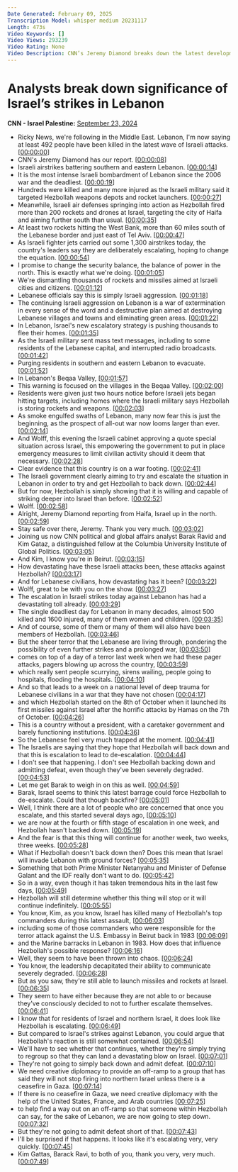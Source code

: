 ```yaml
---
Date Generated: February 09, 2025
Transcription Model: whisper medium 20231117
Length: 473s
Video Keywords: []
Video Views: 293239
Video Rating: None
Video Description: CNN’s Jeremy Diamond breaks down the latest developments in Lebanon, which saw its deadliest day of Israeli strikes since 2006. CNN’s Wolf Blitzer discusses with global affairs experts. #CNN #News
---
```


# Analysts break down significance of Israel’s strikes in Lebanon
**CNN - Israel Palestine:** [September 23, 2024](https://www.youtube.com/watch?v=pFXV7Tkc5pM)
*  Ricky News, we're following in the Middle East. Lebanon, I'm now saying at least 492 people have been killed in the latest wave of Israeli attacks. [[00:00:00](https://www.youtube.com/watch?v=pFXV7Tkc5pM&t=0.0s)]
*  CNN's Jeremy Diamond has our report. [[00:00:08](https://www.youtube.com/watch?v=pFXV7Tkc5pM&t=8.0s)]
*  Israeli airstrikes battering southern and eastern Lebanon. [[00:00:14](https://www.youtube.com/watch?v=pFXV7Tkc5pM&t=14.0s)]
*  It is the most intense Israeli bombardment of Lebanon since the 2006 war and the deadliest. [[00:00:19](https://www.youtube.com/watch?v=pFXV7Tkc5pM&t=19.0s)]
*  Hundreds were killed and many more injured as the Israeli military said it targeted Hezbollah weapons depots and rocket launchers. [[00:00:27](https://www.youtube.com/watch?v=pFXV7Tkc5pM&t=27.0s)]
*  Meanwhile, Israeli air defenses springing into action as Hezbollah fired more than 200 rockets and drones at Israel, targeting the city of Haifa and aiming further south than usual. [[00:00:35](https://www.youtube.com/watch?v=pFXV7Tkc5pM&t=35.0s)]
*  At least two rockets hitting the West Bank, more than 60 miles south of the Lebanese border and just east of Tel Aviv. [[00:00:47](https://www.youtube.com/watch?v=pFXV7Tkc5pM&t=47.0s)]
*  As Israeli fighter jets carried out some 1,300 airstrikes today, the country's leaders say they are deliberately escalating, hoping to change the equation. [[00:00:54](https://www.youtube.com/watch?v=pFXV7Tkc5pM&t=54.0s)]
*  I promise to change the security balance, the balance of power in the north. This is exactly what we're doing. [[00:01:05](https://www.youtube.com/watch?v=pFXV7Tkc5pM&t=65.0s)]
*  We're dismantling thousands of rockets and missiles aimed at Israeli cities and citizens. [[00:01:12](https://www.youtube.com/watch?v=pFXV7Tkc5pM&t=72.0s)]
*  Lebanese officials say this is simply Israeli aggression. [[00:01:18](https://www.youtube.com/watch?v=pFXV7Tkc5pM&t=78.0s)]
*  The continuing Israeli aggression on Lebanon is a war of extermination in every sense of the word and a destructive plan aimed at destroying Lebanese villages and towns and eliminating green areas. [[00:01:22](https://www.youtube.com/watch?v=pFXV7Tkc5pM&t=82.0s)]
*  In Lebanon, Israel's new escalatory strategy is pushing thousands to flee their homes. [[00:01:35](https://www.youtube.com/watch?v=pFXV7Tkc5pM&t=95.0s)]
*  As the Israeli military sent mass text messages, including to some residents of the Lebanese capital, and interrupted radio broadcasts. [[00:01:42](https://www.youtube.com/watch?v=pFXV7Tkc5pM&t=102.0s)]
*  Purging residents in southern and eastern Lebanon to evacuate. [[00:01:52](https://www.youtube.com/watch?v=pFXV7Tkc5pM&t=112.0s)]
*  In Lebanon's Beqaa Valley, [[00:01:57](https://www.youtube.com/watch?v=pFXV7Tkc5pM&t=117.0s)]
*  This warning is focused on the villages in the Beqaa Valley. [[00:02:00](https://www.youtube.com/watch?v=pFXV7Tkc5pM&t=120.0s)]
*  Residents were given just two hours notice before Israeli jets began hitting targets, including homes where the Israeli military says Hezbollah is storing rockets and weapons. [[00:02:03](https://www.youtube.com/watch?v=pFXV7Tkc5pM&t=123.0s)]
*  As smoke engulfed swaths of Lebanon, many now fear this is just the beginning, as the prospect of all-out war now looms larger than ever. [[00:02:14](https://www.youtube.com/watch?v=pFXV7Tkc5pM&t=134.0s)]
*  And Wolff, this evening the Israeli cabinet approving a quote special situation across Israel, this empowering the government to put in place emergency measures to limit civilian activity should it deem that necessary. [[00:02:28](https://www.youtube.com/watch?v=pFXV7Tkc5pM&t=148.0s)]
*  Clear evidence that this country is on a war footing. [[00:02:41](https://www.youtube.com/watch?v=pFXV7Tkc5pM&t=161.0s)]
*  The Israeli government clearly aiming to try and escalate the situation in Lebanon in order to try and get Hezbollah to back down. [[00:02:44](https://www.youtube.com/watch?v=pFXV7Tkc5pM&t=164.0s)]
*  But for now, Hezbollah is simply showing that it is willing and capable of striking deeper into Israel than before. [[00:02:52](https://www.youtube.com/watch?v=pFXV7Tkc5pM&t=172.0s)]
*  Wolff. [[00:02:58](https://www.youtube.com/watch?v=pFXV7Tkc5pM&t=178.0s)]
*  Alright, Jeremy Diamond reporting from Haifa, Israel up in the north. [[00:02:59](https://www.youtube.com/watch?v=pFXV7Tkc5pM&t=179.0s)]
*  Stay safe over there, Jeremy. Thank you very much. [[00:03:02](https://www.youtube.com/watch?v=pFXV7Tkc5pM&t=182.0s)]
*  Joining us now CNN political and global affairs analyst Barak Ravid and Kim Gataz, a distinguished fellow at the Columbia University Institute of Global Politics. [[00:03:05](https://www.youtube.com/watch?v=pFXV7Tkc5pM&t=185.0s)]
*  And Kim, I know you're in Beirut. [[00:03:15](https://www.youtube.com/watch?v=pFXV7Tkc5pM&t=195.0s)]
*  How devastating have these Israeli attacks been, these attacks against Hezbollah? [[00:03:17](https://www.youtube.com/watch?v=pFXV7Tkc5pM&t=197.0s)]
*  And for Lebanese civilians, how devastating has it been? [[00:03:22](https://www.youtube.com/watch?v=pFXV7Tkc5pM&t=202.0s)]
*  Wolff, great to be with you on the show. [[00:03:27](https://www.youtube.com/watch?v=pFXV7Tkc5pM&t=207.0s)]
*  The escalation in Israeli strikes today against Lebanon has had a devastating toll already. [[00:03:29](https://www.youtube.com/watch?v=pFXV7Tkc5pM&t=209.0s)]
*  The single deadliest day for Lebanon in many decades, almost 500 killed and 1600 injured, many of them women and children. [[00:03:35](https://www.youtube.com/watch?v=pFXV7Tkc5pM&t=215.0s)]
*  And of course, some of them or many of them will also have been members of Hezbollah. [[00:03:46](https://www.youtube.com/watch?v=pFXV7Tkc5pM&t=226.0s)]
*  But the sheer terror that the Lebanese are living through, pondering the possibility of even further strikes and a prolonged war, [[00:03:50](https://www.youtube.com/watch?v=pFXV7Tkc5pM&t=230.0s)]
*  comes on top of a day of a terror last week when we had these pager attacks, pagers blowing up across the country, [[00:03:59](https://www.youtube.com/watch?v=pFXV7Tkc5pM&t=239.0s)]
*  which really sent people scurrying, sirens wailing, people going to hospitals, flooding the hospitals. [[00:04:10](https://www.youtube.com/watch?v=pFXV7Tkc5pM&t=250.0s)]
*  And so that leads to a week on a national level of deep trauma for Lebanese civilians in a war that they have not chosen [[00:04:17](https://www.youtube.com/watch?v=pFXV7Tkc5pM&t=257.0s)]
*  and which Hezbollah started on the 8th of October when it launched its first missiles against Israel after the horrific attacks by Hamas on the 7th of October. [[00:04:26](https://www.youtube.com/watch?v=pFXV7Tkc5pM&t=266.0s)]
*  This is a country without a president, with a caretaker government and barely functioning institutions. [[00:04:36](https://www.youtube.com/watch?v=pFXV7Tkc5pM&t=276.0s)]
*  So the Lebanese feel very much trapped at the moment. [[00:04:41](https://www.youtube.com/watch?v=pFXV7Tkc5pM&t=281.0s)]
*  The Israelis are saying that they hope that Hezbollah will back down and that this is escalation to lead to de-escalation. [[00:04:44](https://www.youtube.com/watch?v=pFXV7Tkc5pM&t=284.0s)]
*  I don't see that happening. I don't see Hezbollah backing down and admitting defeat, even though they've been severely degraded. [[00:04:53](https://www.youtube.com/watch?v=pFXV7Tkc5pM&t=293.0s)]
*  Let me get Barak to weigh in on this as well. [[00:04:59](https://www.youtube.com/watch?v=pFXV7Tkc5pM&t=299.0s)]
*  Barak, Israel seems to think this latest barrage could force Hezbollah to de-escalate. Could that though backfire? [[00:05:01](https://www.youtube.com/watch?v=pFXV7Tkc5pM&t=301.0s)]
*  Well, I think there are a lot of people who are concerned that once you escalate, and this started several days ago, [[00:05:10](https://www.youtube.com/watch?v=pFXV7Tkc5pM&t=310.0s)]
*  we are now at the fourth or fifth stage of escalation in one week, and Hezbollah hasn't backed down. [[00:05:19](https://www.youtube.com/watch?v=pFXV7Tkc5pM&t=319.0s)]
*  And the fear is that this thing will continue for another week, two weeks, three weeks. [[00:05:28](https://www.youtube.com/watch?v=pFXV7Tkc5pM&t=328.0s)]
*  What if Hezbollah doesn't back down then? Does this mean that Israel will invade Lebanon with ground forces? [[00:05:35](https://www.youtube.com/watch?v=pFXV7Tkc5pM&t=335.0s)]
*  Something that both Prime Minister Netanyahu and Minister of Defense Galant and the IDF really don't want to do. [[00:05:42](https://www.youtube.com/watch?v=pFXV7Tkc5pM&t=342.0s)]
*  So in a way, even though it has taken tremendous hits in the last few days, [[00:05:49](https://www.youtube.com/watch?v=pFXV7Tkc5pM&t=349.0s)]
*  Hezbollah will still determine whether this thing will stop or it will continue indefinitely. [[00:05:55](https://www.youtube.com/watch?v=pFXV7Tkc5pM&t=355.0s)]
*  You know, Kim, as you know, Israel has killed many of Hezbollah's top commanders during this latest assault, [[00:06:03](https://www.youtube.com/watch?v=pFXV7Tkc5pM&t=363.0s)]
*  including some of those commanders who were responsible for the terror attack against the U.S. Embassy in Beirut back in 1983 [[00:06:09](https://www.youtube.com/watch?v=pFXV7Tkc5pM&t=369.0s)]
*  and the Marine barracks in Lebanon in 1983. How does that influence Hezbollah's possible response? [[00:06:16](https://www.youtube.com/watch?v=pFXV7Tkc5pM&t=376.0s)]
*  Well, they seem to have been thrown into chaos. [[00:06:24](https://www.youtube.com/watch?v=pFXV7Tkc5pM&t=384.0s)]
*  You know, the leadership decapitated their ability to communicate severely degraded. [[00:06:28](https://www.youtube.com/watch?v=pFXV7Tkc5pM&t=388.0s)]
*  But as you saw, they're still able to launch missiles and rockets at Israel. [[00:06:35](https://www.youtube.com/watch?v=pFXV7Tkc5pM&t=395.0s)]
*  They seem to have either because they are not able to or because they've consciously decided to not to further escalate themselves. [[00:06:41](https://www.youtube.com/watch?v=pFXV7Tkc5pM&t=401.0s)]
*  I know that for residents of Israel and northern Israel, it does look like Hezbollah is escalating. [[00:06:49](https://www.youtube.com/watch?v=pFXV7Tkc5pM&t=409.0s)]
*  But compared to Israel's strikes against Lebanon, you could argue that Hezbollah's reaction is still somewhat contained. [[00:06:54](https://www.youtube.com/watch?v=pFXV7Tkc5pM&t=414.0s)]
*  We'll have to see whether that continues, whether they're simply trying to regroup so that they can land a devastating blow on Israel. [[00:07:01](https://www.youtube.com/watch?v=pFXV7Tkc5pM&t=421.0s)]
*  They're not going to simply back down and admit defeat. [[00:07:10](https://www.youtube.com/watch?v=pFXV7Tkc5pM&t=430.0s)]
*  We need creative diplomacy to provide an off-ramp to a group that has said they will not stop firing into northern Israel unless there is a ceasefire in Gaza. [[00:07:14](https://www.youtube.com/watch?v=pFXV7Tkc5pM&t=434.0s)]
*  If there is no ceasefire in Gaza, we need creative diplomacy with the help of the United States, France, and Arab countries [[00:07:25](https://www.youtube.com/watch?v=pFXV7Tkc5pM&t=445.0s)]
*  to help find a way out on an off-ramp so that someone within Hezbollah can say, for the sake of Lebanon, we are now going to step down. [[00:07:32](https://www.youtube.com/watch?v=pFXV7Tkc5pM&t=452.0s)]
*  But they're not going to admit defeat short of that. [[00:07:43](https://www.youtube.com/watch?v=pFXV7Tkc5pM&t=463.0s)]
*  I'll be surprised if that happens. It looks like it's escalating very, very quickly. [[00:07:45](https://www.youtube.com/watch?v=pFXV7Tkc5pM&t=465.0s)]
*  Kim Gattas, Barack Ravi, to both of you, thank you very, very much. [[00:07:49](https://www.youtube.com/watch?v=pFXV7Tkc5pM&t=469.0s)]
